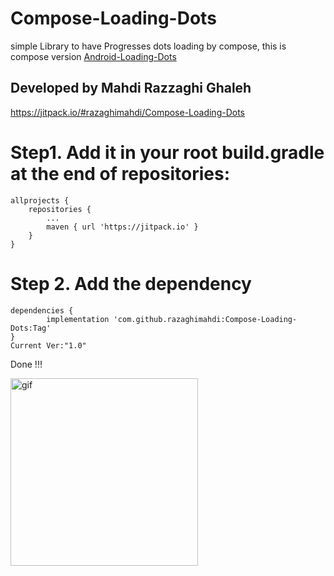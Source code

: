 # Compose-Loading-Dots
simple Library to have Progresses dots loading by compose, this is compose version [Android-Loading-Dots](https://github.com/razaghimahdi/Android-Loading-Dots)
## Developed by Mahdi Razzaghi Ghaleh

https://jitpack.io/#razaghimahdi/Compose-Loading-Dots

# Step1. Add it in your root build.gradle at the end of repositories:
	allprojects {
		repositories {
			...
			maven { url 'https://jitpack.io' }
		}
	}

# Step 2. Add the dependency
	dependencies {
	        implementation 'com.github.razaghimahdi:Compose-Loading-Dots:Tag'
	}
	Current Ver:"1.0"

Done !!!

<img  src="https://github.com/razaghimahdi/Compose-Loading-Dots/blob/master/screenshots/record.gif" alt="gif"  width="300"> 

